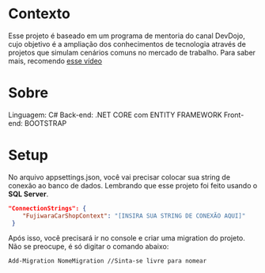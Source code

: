 ﻿# Contexto

Esse projeto é baseado em um programa de mentoria do canal DevDojo, cujo objetivo é a ampliação dos conhecimentos de tecnologia através de projetos que simulam cenários comuns no mercado de trabalho. Para saber mais, recomendo [esse vídeo](https://www.youtube.com/watch?v=nt7aSfZ1Im8)

# Sobre
Linguagem: C#
Back-end: .NET CORE com ENTITY FRAMEWORK
Front-end: BOOTSTRAP

# Setup
No arquivo appsettings.json, você vai precisar colocar sua string de conexão ao banco de dados. Lembrando que esse projeto foi feito usando o **SQL Server**.

```json
"ConnectionStrings": {
    "FujiwaraCarShopContext": "[INSIRA SUA STRING DE CONEXÃO AQUI]"
 }
```

Após isso, você precisará ir no console e criar uma migration do projeto. Não se preocupe, é só digitar o comando abaixo:
```
Add-Migration NomeMigration //Sinta-se livre para nomear
```


